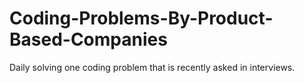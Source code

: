 # Coding-Problems-By-Product-Based-Companies


  Daily solving one coding problem that is recently asked in interviews.
